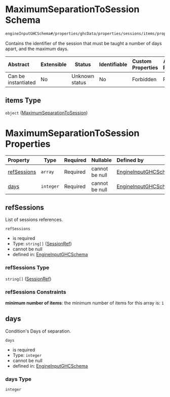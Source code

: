 # MaximumSeparationToSession Schema

```txt
engineInputGHCSchema#/properties/ghcData/properties/sessions/items/properties/sessionRelations/properties/maximumSeparationTo/items
```

Contains the identifier of the session that must be taught a number of days apart, and the maximum days.


| Abstract            | Extensible | Status         | Identifiable | Custom Properties | Additional Properties | Access Restrictions | Defined In                                                         |
| :------------------ | ---------- | -------------- | ------------ | :---------------- | --------------------- | ------------------- | ------------------------------------------------------------------ |
| Can be instantiated | No         | Unknown status | No           | Forbidden         | Forbidden             | none                | [ghc.schema.json\*](../out/ghc.schema.json "open original schema") |

## items Type

`object` ([MaximumSeparationToSession](ghc-properties-ghcdata-properties-sessions-session-properties-sessionrelations-properties-maximumseparationto-maximumseparationtosession.md))

# MaximumSeparationToSession Properties

| Property                    | Type      | Required | Nullable       | Defined by                                                                                                                                                                                                                                                                                                                                              |
| :-------------------------- | --------- | -------- | -------------- | :------------------------------------------------------------------------------------------------------------------------------------------------------------------------------------------------------------------------------------------------------------------------------------------------------------------------------------------------------ |
| [refSessions](#refsessions) | `array`   | Required | cannot be null | [EngineInputGHCSchema](ghc-properties-ghcdata-properties-sessions-session-properties-sessionrelations-properties-maximumseparationto-maximumseparationtosession-properties-sessionrefs.md "engineInputGHCSchema#/properties/ghcData/properties/sessions/items/properties/sessionRelations/properties/maximumSeparationTo/items/properties/refSessions") |
| [days](#days)               | `integer` | Required | cannot be null | [EngineInputGHCSchema](ghc-properties-ghcdata-properties-sessions-session-properties-sessionrelations-properties-maximumseparationto-maximumseparationtosession-properties-days.md "engineInputGHCSchema#/properties/ghcData/properties/sessions/items/properties/sessionRelations/properties/maximumSeparationTo/items/properties/days")               |

## refSessions

List of sessions references.


`refSessions`

-   is required
-   Type: `string[]` ([SessionRef](ghc-properties-ghcdata-properties-sessions-session-properties-sessionrelations-properties-maximumseparationto-maximumseparationtosession-properties-sessionrefs-sessionref.md))
-   cannot be null
-   defined in: [EngineInputGHCSchema](ghc-properties-ghcdata-properties-sessions-session-properties-sessionrelations-properties-maximumseparationto-maximumseparationtosession-properties-sessionrefs.md "engineInputGHCSchema#/properties/ghcData/properties/sessions/items/properties/sessionRelations/properties/maximumSeparationTo/items/properties/refSessions")

### refSessions Type

`string[]` ([SessionRef](ghc-properties-ghcdata-properties-sessions-session-properties-sessionrelations-properties-maximumseparationto-maximumseparationtosession-properties-sessionrefs-sessionref.md))

### refSessions Constraints

**minimum number of items**: the minimum number of items for this array is: `1`

## days

Condition's Days of separation.


`days`

-   is required
-   Type: `integer`
-   cannot be null
-   defined in: [EngineInputGHCSchema](ghc-properties-ghcdata-properties-sessions-session-properties-sessionrelations-properties-maximumseparationto-maximumseparationtosession-properties-days.md "engineInputGHCSchema#/properties/ghcData/properties/sessions/items/properties/sessionRelations/properties/maximumSeparationTo/items/properties/days")

### days Type

`integer`
